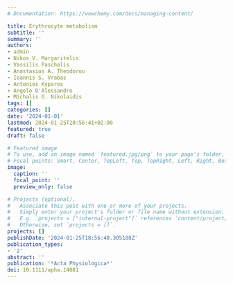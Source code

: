 ```yaml
---
# Documentation: https://wowchemy.com/docs/managing-content/

title: Erythrocyte metabolism
subtitle: ''
summary: ''
authors:
- admin
- Nikos V. Margaritelis
- Vassilis Paschalis
- Anastasios A. Theodorou
- Ioannis S. Vrabas
- Antonios Kyparos
- Angelo D'Alessandro
- Michalis G. Nikolaidis
tags: []
categories: []
date: '2024-01-01'
lastmod: 2024-01-25T20:56:41+02:00
featured: true
draft: false

# Featured image
# To use, add an image named `featured.jpg/png` to your page's folder.
# Focal points: Smart, Center, TopLeft, Top, TopRight, Left, Right, BottomLeft, Bottom, BottomRight.
image:
  caption: ''
  focal_point: ''
  preview_only: false

# Projects (optional).
#   Associate this post with one or more of your projects.
#   Simply enter your project's folder or file name without extension.
#   E.g. `projects = ["internal-project"]` references `content/project/deep-learning/index.md`.
#   Otherwise, set `projects = []`.
projects: []
publishDate: '2024-01-25T18:56:40.305188Z'
publication_types:
- '2'
abstract: ''
publication: '*Acta Physiologica*'
doi: 10.1111/apha.14081
---
```

